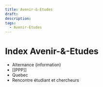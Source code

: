```yaml
---
title: Avenir-&-Etudes
draft: 
description: 
tags:
  - Avenir-Etudes
---
```

# Index Avenir-&-Etudes
- Alternance (information)
- [[PPP]]
- Quebec
- Rencontre étudiant et chercheurs
